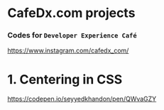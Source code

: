 # CafeDx.com projects

### Codes for `Developer Experience Café`

https://www.instagram.com/cafedx_com/

# 1. Centering in CSS

https://codepen.io/seyyedkhandon/pen/QWvaGZY
